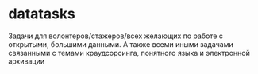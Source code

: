 # datatasks
Задачи для волонтеров/стажеров/всех желающих по работе с открытыми, большими данными. А также всеми иными задачами связанными с темами краудсорсинга, понятного языка и электронной архивации
